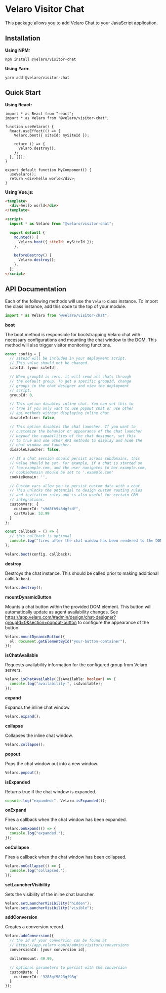 # Velaro Visitor Chat

This package allows you to add Velaro Chat to your JavaScript application.

## Installation

**Using NPM:**

`npm install @velaro/visitor-chat`

**Using Yarn:**

`yarn add @velaro/visitor-chat`

## Quick Start

**Using React:**

```tsx
import * as React from "react";
import * as Velaro from "@velaro/visitor-chat";

function useVelaro() {
  React.useEffect(() => {
    Velaro.boot({ siteId: mySiteId });

    return () => {
      Velaro.destroy();
    };
  }, []);
}

export default function MyComponent() {
  useVelaro();
  return <div>hello world</div>;
}
```

**Using Vue.js:**

```html
<template>
  <div>hello world</div>
</template>

<script>
  import * as Velaro from "@velaro/visitor-chat";

  export default {
    mounted() {
      Velaro.boot({ siteId: mySiteId });
    },

    beforeDestroy() {
      Velaro.destroy();
    },
  };
</script>
```

## API Documentation

Each of the following methods will use the `Velaro` class instance. To import the class instance,
add this code to the top of your module.

```ts
import * as Velaro from "@velaro/visitor-chat";
```

**boot**

The boot method is responsible for bootstrapping Velaro chat with necessary configurations and
mounting the chat window to the DOM. This method will also trigger visitor monitoring functions.

```ts
const config = {
  // siteId will be included in your deployment script.
  // This value should not be changed.
  siteId: [your siteId],

  // When groupId is zero, it will send all chats through
  // the default group. To get a specific groupId, change
  // groups in the chat designer and view the deployment
  // script.
  groupId: 0,

  // This option disables inline chat. You can set this to
  // true if you only want to use popout chat or use other
  // api methods without displaying inline chat.
  disableInline: false,

  // This option disables the chat launcher. If you want to
  // customize the behavior or appearance of the chat launcher
  // beyond the capabilities of the chat designer, set this
  // to true and use other API methods to display and hide the
  // chat window and launcher.
  disableLauncher: false,

  // If a chat session should persist across subdomains, this
  // value should be set. For example, if a chat is started on
  // foo.example.com, and the user navigates to bar.example.com,
  // cookieDomain should be set to '.example.com'
  cookieDomain: '',

  // Custom vars allow you to persist custom data with a chat.
  // This unlocks the potential to design custom routing rules
  // and invitation rules and is also useful for certain CRM
  // integrations.
  customVars: {
    customerId: "s9d8fh9s8dgfsdf",
    cartValue: 53.99
  }
};

const callback = () => {
  // this callback is optional
  console.log("fires after the chat window has been rendered to the DOM.");
};

Velaro.boot(config, callback);
```

**destroy**

Destroys the chat instance. This should be called prior to making additional calls to `boot`.

```ts
Velaro.destroy();
```

**mountDynamicButton**

Mounts a chat button within the provided DOM element. This button will automatically update as
agent availability changes. See https://app.velaro.com/#admin/design/chat-designer?groupId=0&section=popout-button to configure the appearance of the button.

```ts
Velaro.mountDynamicButton({
  el: document.getElementById("your-button-container"),
});
```

**isChatAvailable**

Requests availability information for the configured group from Velaro servers.

```ts
Velaro.isChatAvailable((isAvailable: boolean) => {
  console.log("availability:", isAvailable);
});
```

**expand**

Expands the inline chat window.

```ts
Velaro.expand();
```

**collapse**

Collapses the inline chat window.

```ts
Velaro.collapse();
```

**popout**

Pops the chat window out into a new window.

```ts
Velaro.popout();
```

**isExpanded**

Returns true if the chat window is expanded.

```ts
console.log("expanded:", Velaro.isExpanded());
```

**onExpand**

Fires a callback when the chat window has been expanded.

```ts
Velaro.onExpand(() => {
  console.log("expanded.");
});
```

**onCollapse**

Fires a callback when the chat window has been collapsed.

```ts
Velaro.onCollapse(() => {
  console.log("collapsed.");
});
```

**setLauncherVisibility**

Sets the visibility of the inline chat launcher.

```ts
Velaro.setLauncherVisibility("hidden");
Velaro.setLauncherVisibility("visible");
```

**addConversion**

Creates a conversion record.

```ts
Velaro.addConversion({
  // the id of your conversion can be found at
  // https://app.velaro.com/#/admin/visitors/conversions
  conversionId: [your conversion id],

  dollarAmount: 49.99,

  // optional parameters to persist with the conversion
  customData: {
    customerId: '9283gf9823gf98g'
  }
});
```
